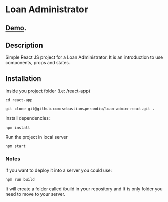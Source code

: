 # Loan Administrator 

## [Demo](https://gifted-haibt-945b55.netlify.app/).

## Description

Simple React JS project for a Loan Administrator. It is an introduction to use components, props and states.

## Installation

Inside you project folder (i.e: /react-app)
    
    cd react-app
    
    git clone git@github.com:sebastiansperandio/loan-admin-react.git .

Install dependencies:

    npm install

Run the project in local server

    npm start

### Notes

if you want to deploy it into a server you could use:

    npm run build

It will create a folder called /build in your repository and It is only folder you need to move to your server.

